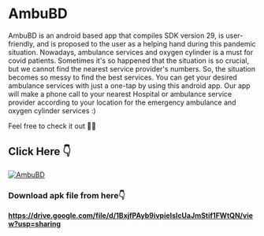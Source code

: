 # AmbuBD
<P>AmbuBD is an android based app that compiles SDK version 29, is user-friendly, and is proposed to the user as a helping hand during this pandemic situation. Nowadays, ambulance services and oxygen cylinder is a must for covid patients. Sometimes it's so happened that the situation is so crucial, but we cannot find the nearest service provider's numbers. So, the situation becomes so messy to find the best services. You can get your desired ambulance services with just a one-tap by using this android app. Our app will make a phone call to your nearest Hospital or ambulance service provider according to your location for the emergency ambulance and oxygen cylinder services :)

Feel free to check it out 🧑‍💻<P>

## Click Here 👇  

[![AmbuBD](https://img.youtube.com/vi/tRufMMGLCqo/0.jpg)](https://www.youtube.com/watch?v=tRufMMGLCqo)

### Download apk file from here👇
  <b>https://drive.google.com/file/d/1BxjfPAyb9ivpieIslcUaJmStif1FWtQN/view?usp=sharing</b> 
